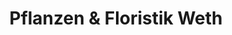 ---
title: "Pflanzen & Floristik Weth"
url: /schweinfurt/pflanzen-und-floristik-weth/
shop: Blumen
---